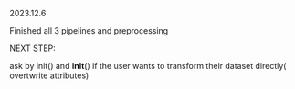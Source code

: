 2023.12.6

Finished all 3 pipelines and preprocessing


NEXT STEP:

ask by init() and __init__() if the user wants to transform their dataset directly( overtwrite attributes)
